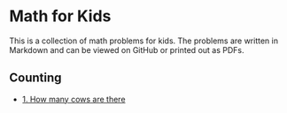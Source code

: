 # Math for Kids

This is a collection of math problems for kids. The problems are written in Markdown and can be viewed on GitHub or printed out as PDFs.

## Counting 

* [1. How many cows are there](problems/1.%20counting-1/README.md)